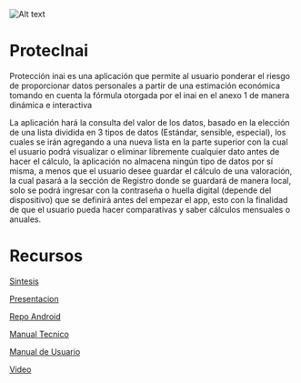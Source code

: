 ![Alt text](http://i65.tinypic.com/5odnk4.png)

# ProtecInai
Protección inai es una aplicación que permite al usuario ponderar el riesgo de proporcionar datos personales a partir de una estimación económica tomando en cuenta la fórmula otorgada por el inai en el anexo 1 de manera dinámica e interactiva

La aplicación hará la consulta del valor de los datos, basado en la elección de una lista dividida en 
3 tipos de datos (Estándar, sensible, especial), los cuales se irán agregando a una nueva lista en la 
parte superior con la cual el usuario podrá visualizar o eliminar libremente cualquier dato antes de 
hacer el cálculo, la aplicación no almacena ningún tipo de datos por sí misma, a menos que el usuario
desee guardar el cálculo de una valoración, la cual pasará a la sección de Registro donde se guardará 
de manera local, solo se podrá ingresar con la contraseña o huella digital (depende del dispositivo) 
que se definirá antes del empezar el app, esto con la finalidad de que el usuario pueda hacer comparativas 
y saber cálculos mensuales o anuales.

# Recursos



[Sintesis](https://goo.gl/ZL51GE)

[Presentacion](https://goo.gl/8hBpbE)

[Repo Android](https://github.com/MonsterV/Inai-App-Android)

[Manual Tecnico](https://goo.gl/0ZzvZE)

[Manual de Usuario](https://goo.gl/hGbAvT)

[Video](https://goo.gl/UtzZiF)

